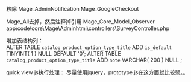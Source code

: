 移除  Mage_AdminNotification
Mage_GoogleCheckout

  Mage_All去掉，然后注释掉引用
    Mage_Core_Model_Observer
    app\code\core\Mage\Adminhtml\controllers\SurveyController.php

增加表结构列：    
ALTER TABLE `catalog_product_option_type_title` ADD `is_default` TINYINT( 1 ) NULL DEFAULT '0';
ALTER TABLE `catalog_product_option_type_title` ADD `note` VARCHAR( 200 ) NULL ;    


quick view js执行处理：
尽量使用jquery，prototype.js在这方面就比较弱。。

